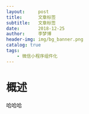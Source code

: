 ```yaml
---
layout:     post
title:      文章标签
subtitle:   文章标签
date:       2018-12-25
author:     李梦博
header-img: img/bg_banner.png
catalog: true
tags:
    - 微信小程序组件化
---
```


# 概述

哈哈哈